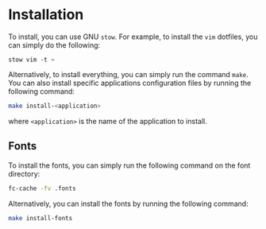 # Installation

To install, you can use GNU `stow`. For example, to install the `vim` dotfiles, you can simply do the following:

```shell
stow vim -t ~
```

Alternatively, to install everything, you can simply run the command `make`. You can also install specific applications configuration files by running the following command:

```sh
make install-<application>
```

where `<application>` is the name of the application to install.

## Fonts

To install the fonts, you can simply run the following command on the font directory:

```sh
fc-cache -fv .fonts
```

Alternatively, you can install the fonts by running the following command:

```sh
make install-fonts
```
